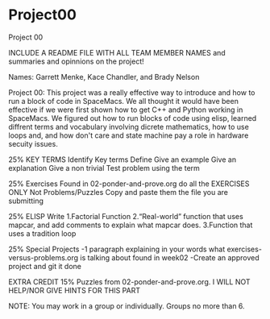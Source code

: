 # Project00

Project 00

INCLUDE A README FILE WITH ALL TEAM MEMBER NAMES and summaries and opinnions on the project!

Names: 
Garrett Menke, Kace Chandler, and Brady Nelson

Project 00: 
This project was a really effective way to introduce and how to run a block of code 
in SpaceMacs. We all thought it would have been effective if we were first shown 
how to get C++ and Python working in SpaceMacs. We figured out how to run blocks 
of code using elisp, learned diffrent terms and vocabulary involving dicrete 
mathematics, how to use loops and, and how don't care and state machine pay a role 
in hardware secuity issues.
            

25%
KEY TERMS
Identify Key terms
Define
Give an example
Give an explanation
Give a non trivial Test problem using the term

25%
Exercises
Found in 02-ponder-and-prove.org do all the
EXERCISES ONLY
Not Problems/Puzzles
Copy and paste them the file you are submitting

25%
ELISP
Write
1.Factorial Function
2.“Real-world” function that uses mapcar, and add comments to explain what mapcar does.
3.Function that uses a tradition loop

25%
Special Projects
-1 paragraph explaining in your words what exercises-versus-problems.org is talking about found in week02
-Create an approved project and git it done

EXTRA CREDIT 15% 
Puzzles from 02-ponder-and-prove.org.  I WILL NOT HELP/NOR GIVE HINTS FOR THIS PART

NOTE: You may work in a group or individually. Groups no more than 6.
